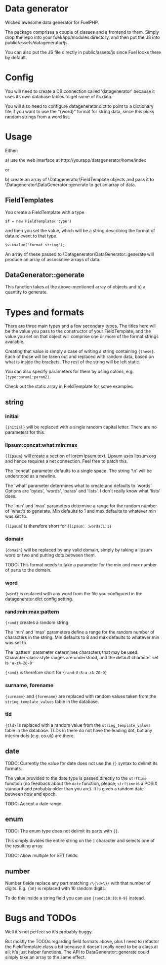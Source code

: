 # Data generator

Wicked awesome data generator for FuelPHP.

The package comprises a couple of classes and a frontend to them. Simply drop the repo into
your fuel/app/modules directory, and then put the JS into public/assets/datagenerator/js.

You can also put the JS file directly in public/assets/js since Fuel looks there by default.

# Config

You will need to create a DB connection called 'datagenerator' because it uses its own
database tables to get some of its data.

You will also need to configure datagenerator.dict to point to a dictionary file if you want
to use the "{word}" format for string data, since this picks random strings from a word list.

# Usage

Either:

a) use the web interface at http://yourapp/datagenerator/home/index

or

b) create an array of \Datagenerator\FieldTemplate objects and pass it to 
\Datagenerator\DataGenerator::generate to get an array of data.

## FieldTemplates

You create a FieldTemplate with a type

    $f = new FieldTemplate('type')

and then you set the value, which will be a string describing the format of data relevant
to that type.

    $v->value('format string');

An array of these passed to \Datagenerator\DataGenerator::generate will produce an array of
associative arrays of data.

## DataGenerator::generate

This function takes a) the above-mentioned array of objects and b) a quantity to generate.

# Types and formats

There are three main types and a few secondary types. The titles here will be the value you pass
to the constructor of your FieldTemplate, and the value you set on that object will comprise one
or more of the format strings available.

Creating that value is simply a case of writing a string containing `{these}`. Each of those will
be taken out and replaced with random data, based on what is inside the brackets. The rest of the
string will be left static.

You can also specify parameters for them by using colons, e.g. `{type:param1:param2}`.

Check out the static array in FieldTemplate for some examples.

## string

### initial

`{initial}` will be replaced with a single random capital letter. There are no parameters
for this.

### lipsum:concat:what:min:max

`{lipsum}` will create a section of lorem ipsum text. Lipsum uses lipsum.org and hence requires a net
connection. Feel free to patch this.

The 'concat' parameter defaults to a single space. The string '\n' will be understood as a newline.

The 'what' parameter determines what to create and defaults to 'words'. Options are 'bytes', 
'words', 'paras' and 'lists'. I don't really know what 'lists' does.

The 'min' and 'max' parameters determine a range for the random number of 'what's to generate. Min
defaults to 1 and max defaults to whatever min was set to.

`{lipsum}` is therefore short for `{lipsum: :words:1:1}`

### domain

`{domain}` will be replaced by any valid domain, simply by taking a lipsum word or two and putting dots
between them.

TODO: This format needs to take a parameter for the min and max number of parts to the domain.

### word

`{word}` is replaced with any word from the file you configured in the datagenerator.dict config setting.

### rand:min:max:pattern

`{rand}` creates a random string.

The 'min' and 'max' parameters define a range for the random number of characters in the string. Min
defaults to 8 and max defaults to whatever min was set to.

The 'pattern' parameter determines characters that may be used. Character-class-style ranges are understood,
and the default character set is `'a-zA-Z0-9'`

`{rand}` is therefore short for `{rand:8:8:a-zA-Z0-9}`

### surname, forename

`{surname}` and `{forename}` are replaced with random values taken from the `string_template_values` table in 
the database.

### tld

`{tld}` is replaced with a random value from the `string_template_values` table in the database. TLDs in there
do not have the leading dot, but any interim dots (e.g. co.uk) are there.

## date

TODO: Currently the value for date does not use the `{}` syntax to delimit its formats.

The value provided to the date type is passed directly to the `strftime` function (no feedback about the `date`
function, please; `strftime` is a POSIX standard and probably older than you are). It is given a random date
between now and epoch.

TODO: Accept a date range.

## enum

TODO: The enum type does not delimit its parts with `{}`.

This simply divides the entire string on the `|` character and selects one of the resulting array.

TODO: Allow multiple for SET fields.

## number

Number fields replace any part matching `/\{\d+\}/` with that number of digits. E.g. `{10}` is replaced with 10
random digits.

To do this inside a string field you can use `{rand:10:10:0-9}` instead.

# Bugs and TODOs

Well it's not perfect so it's probably buggy.

But mostly the TODOs regarding field formats above, plus I need to refactor the FieldTemplate class a bit because
it doesn't really need to be a class at all; it's just helper functions. The API to DataGenerator::generate could
simply take an array to the same effect.
